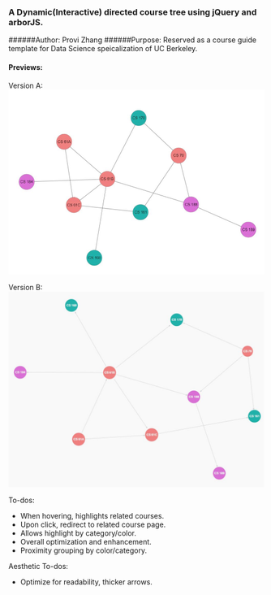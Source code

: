 ### A Dynamic(Interactive) directed course tree using jQuery and arborJS.

######Author: Provi Zhang
######Purpose: Reserved as a course guide template for Data Science speicalization of UC Berkeley.

#### Previews:

Version A:
![Version A](https://github.com/BIDS-projects/course-guide/blob/master/directed-tree/previews/versionA.JPG?raw=true)

Version B:
![Version B](https://github.com/BIDS-projects/course-guide/blob/master/directed-tree/previews/versionB.JPG?raw=true)

To-dos:
* When hovering, highlights related courses.
* Upon click, redirect to related course page.
* Allows highlight by category/color.
* Overall optimization and enhancement. 
* Proximity grouping by color/category.
	
Aesthetic To-dos:
* Optimize for readability, thicker arrows.
